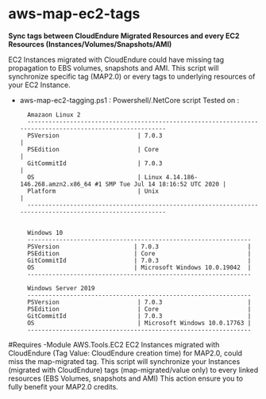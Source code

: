 # aws-map-ec2-tags
 **Sync tags between CloudEndure Migrated Resources and every EC2 Resources (Instances/Volumes/Snapshots/AMI)**


EC2 Instances migrated with CloudEndure could have missing tag propagation to EBS volumes, snapshots and AMI.
This script will synchronize specific tag (MAP2.0) or every tags to underlying resources of your EC2 Instance.


- aws-map-ec2-tagging.ps1 : 
        Powershell/.NetCore script
        Tested on : 

        Amazaon Linux 2
        ----------------------------------------------------------------------------------------------------------
        PSVersion                      | 7.0.3                                                                   |
        PSEdition                      | Core                                                                    |
        GitCommitId                    | 7.0.3                                                                   |
        OS                             | Linux 4.14.186-146.268.amzn2.x86_64 #1 SMP Tue Jul 14 18:16:52 UTC 2020 |
        Platform                       | Unix                                                                    |
        ----------------------------------------------------------------------------------------------------------


        Windows 10
        ---------------------------------------------------------------
        PSVersion                     | 7.0.3                         |
        PSEdition                     | Core                          |
        GitCommitId                   | 7.0.3                         |
        OS                            | Microsoft Windows 10.0.19042  |
        ---------------------------------------------------------------

        Windows Server 2019
        ---------------------------------------------------------------
        PSVersion                      | 7.0.3                        |
        PSEdition                      | Core                         |
        GitCommitId                    | 7.0.3                        |
        OS                             | Microsoft Windows 10.0.17763 |
        ---------------------------------------------------------------

#Requires -Module AWS.Tools.EC2
EC2 Instances migrated with CloudEndure (Tag Value: CloudEndure creation time) for MAP2.0,
could miss the map-migrated tag.
This script will synchronize your Instances (migrated with CloudEndure) tags (map-migrated/value only) 
to every linked resources (EBS Volumes, snapshots and AMI)
This action ensure you to fully benefit your MAP2.0 credits.

